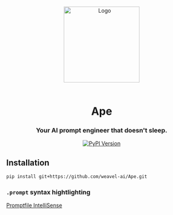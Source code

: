 <div align="center">
    <a href="https://www.weavel.ai/ape">
        <img src="https://www.dropbox.com/scl/fi/h7e7lunf2x8g0teeqlrlt/Ape-Logo.png?rlkey=fc9fzxye4mls00cluv08f4vus&st=pfjsapa3&raw=1" title="Logo" style="width:200px; padding: 20px;" />
    </a>
    <h1>Ape</h1>
    <h3>Your AI prompt engineer that doesn't sleep.</h3>
    <div>
        <a href="https://pypi.org/project/ape" target="_blank">
            <img src="https://img.shields.io/pypi/v/ape.svg" alt="PyPI Version"/>
        </a>
    </div>
</div>

## Installation

```bash
pip install git+https://github.com/weavel-ai/Ape.git
```

### `.prompt` syntax hightlighting

[Promptfile IntelliSense](https://marketplace.visualstudio.com/items?itemName=Weavel.promptfile-intellisense)
